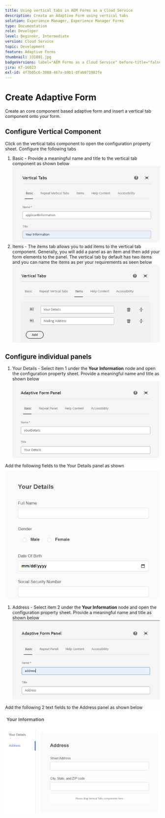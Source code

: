 ```yaml
---
title: Using vertical tabs in AEM Forms as a Cloud Service
description: Creata an Adaptive Form using vertical tabs
solution: Experience Manager, Experience Manager Forms
type: Documentation
role: Developer
level: Beginner, Intermediate
version: Cloud Service
topic: Development
feature: Adaptive Forms
thumbnail: 331891.jpg
badgeVersions: label="AEM Forms as a Cloud Service" before-title="false"
jira: KT-16023
exl-id: 4f7b05c6-3088-467a-b9b1-dfab971982fe
---
```

# Create Adaptive Form

Create an core component based adaptive form and insert a vertical tab component onto your form.

## Configure Vertical Component

Click on the vertical tabs component to open the configuration property sheet. Configure the following tabs

1. Basic - Provide a meaningful name and title to the vertical tab component as shown below
![vertical-tabs-1](assets/vertical-tabs-1.png)
1. Items - The items tab allows you to add items to the vertical tab component. Generally, you will add a panel as an item and then add your form elements to the panel. The vertical tab by default has two items and you can name the items as per your requirements as seen below
![vertical-tabs-2](assets/vertical-tabs-2.png)

## Configure individual panels

1. Your Details - Select item 1 under the **Your Information** node and open the configuration property sheet. Provide a meaningful name and title as shown below
![vertical-tabs-3](assets/vertical-tabs-3.png) 

Add the following fields to the Your Details panel as shown
![vertical-tabs-4](assets/vertical-tabs-4.png)

1. Address - Select item 2 under the **Your Information** node and open the configuration property sheet. Provide a meaningful name and title as shown below
![vertical-tabs-6](assets/vertical-tabs-6.png)

Add the following 2 text fields to the Address panel as shown below
![vertical-tabs-5](assets/vertical-tabs-5.png)
